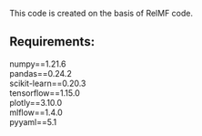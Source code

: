 This code is created on the basis of RelMF code.   

## Requirements: 
numpy==1.21.6  
pandas==0.24.2  
scikit-learn==0.20.3  
tensorflow==1.15.0  
plotly==3.10.0  
mlflow==1.4.0  
pyyaml==5.1  
